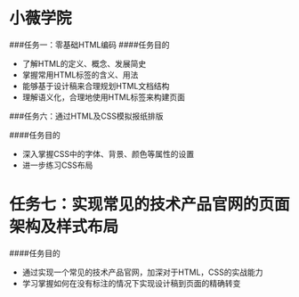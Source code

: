 # 小薇学院
###任务一：零基础HTML编码
####任务目的
* 了解HTML的定义、概念、发展简史
* 掌握常用HTML标签的含义、用法
* 能够基于设计稿来合理规划HTML文档结构
* 理解语义化，合理地使用HTML标签来构建页面

###任务六：通过HTML及CSS模拟报纸排版

####任务目的
* 深入掌握CSS中的字体、背景、颜色等属性的设置
* 进一步练习CSS布局

# 任务七：实现常见的技术产品官网的页面架构及样式布局

####任务目的

+ 通过实现一个常见的技术产品官网，加深对于HTML，CSS的实战能力
+ 学习掌握如何在没有标注的情况下实现设计稿到页面的精确转变